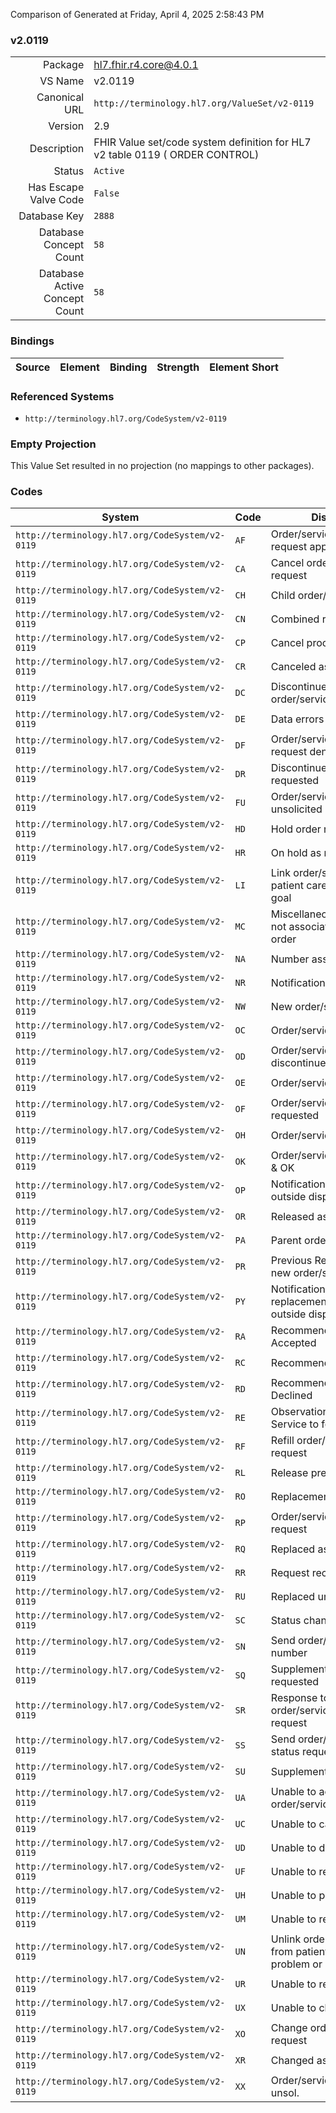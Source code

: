 Comparison of 
Generated at Friday, April 4, 2025 2:58:43 PM

### v2.0119

|      |     |
| ---: | --- |
| Package | hl7.fhir.r4.core@4.0.1 |
| VS Name | v2.0119 |
| Canonical URL | `http://terminology.hl7.org/ValueSet/v2-0119` |
| Version | 2.9 |
| Description | FHIR Value set/code system definition for HL7 v2 table 0119 ( ORDER CONTROL) |
| Status | `Active` |
| Has Escape Valve Code | `False` |
| Database Key | `2888` |
| Database Concept Count | `58` |
| Database Active Concept Count | `58` |
### Bindings

| Source | Element | Binding | Strength | Element Short |
| ------ | ------- | ------- | -------- | ------------- |

### Referenced Systems

* `http://terminology.hl7.org/CodeSystem/v2-0119`
### Empty Projection

This Value Set resulted in no projection (no mappings to other packages).

### Codes

| System | Code | Display |
| ------ | ---- | ------- |
| `http://terminology.hl7.org/CodeSystem/v2-0119` | `AF` | Order/service refill request approval |
| `http://terminology.hl7.org/CodeSystem/v2-0119` | `CA` | Cancel order/service request |
| `http://terminology.hl7.org/CodeSystem/v2-0119` | `CH` | Child order/service |
| `http://terminology.hl7.org/CodeSystem/v2-0119` | `CN` | Combined result |
| `http://terminology.hl7.org/CodeSystem/v2-0119` | `CP` | Cancel process step |
| `http://terminology.hl7.org/CodeSystem/v2-0119` | `CR` | Canceled as requested |
| `http://terminology.hl7.org/CodeSystem/v2-0119` | `DC` | Discontinue order/service request |
| `http://terminology.hl7.org/CodeSystem/v2-0119` | `DE` | Data errors |
| `http://terminology.hl7.org/CodeSystem/v2-0119` | `DF` | Order/service refill request denied |
| `http://terminology.hl7.org/CodeSystem/v2-0119` | `DR` | Discontinued as requested |
| `http://terminology.hl7.org/CodeSystem/v2-0119` | `FU` | Order/service refilled, unsolicited |
| `http://terminology.hl7.org/CodeSystem/v2-0119` | `HD` | Hold order request |
| `http://terminology.hl7.org/CodeSystem/v2-0119` | `HR` | On hold as requested |
| `http://terminology.hl7.org/CodeSystem/v2-0119` | `LI` | Link order/service to patient care problem or goal |
| `http://terminology.hl7.org/CodeSystem/v2-0119` | `MC` | Miscellaneous Charge - not associated with an order |
| `http://terminology.hl7.org/CodeSystem/v2-0119` | `NA` | Number assigned |
| `http://terminology.hl7.org/CodeSystem/v2-0119` | `NR` | Notification Received |
| `http://terminology.hl7.org/CodeSystem/v2-0119` | `NW` | New order/service |
| `http://terminology.hl7.org/CodeSystem/v2-0119` | `OC` | Order/service canceled |
| `http://terminology.hl7.org/CodeSystem/v2-0119` | `OD` | Order/service discontinued |
| `http://terminology.hl7.org/CodeSystem/v2-0119` | `OE` | Order/service released |
| `http://terminology.hl7.org/CodeSystem/v2-0119` | `OF` | Order/service refilled as requested |
| `http://terminology.hl7.org/CodeSystem/v2-0119` | `OH` | Order/service held |
| `http://terminology.hl7.org/CodeSystem/v2-0119` | `OK` | Order/service accepted & OK |
| `http://terminology.hl7.org/CodeSystem/v2-0119` | `OP` | Notification of order for outside dispense |
| `http://terminology.hl7.org/CodeSystem/v2-0119` | `OR` | Released as requested |
| `http://terminology.hl7.org/CodeSystem/v2-0119` | `PA` | Parent order/service |
| `http://terminology.hl7.org/CodeSystem/v2-0119` | `PR` | Previous Results with new order/service |
| `http://terminology.hl7.org/CodeSystem/v2-0119` | `PY` | Notification of replacement order for outside dispense |
| `http://terminology.hl7.org/CodeSystem/v2-0119` | `RA` | Recommendation Accepted |
| `http://terminology.hl7.org/CodeSystem/v2-0119` | `RC` | Recommended Change |
| `http://terminology.hl7.org/CodeSystem/v2-0119` | `RD` | Recommendation Declined |
| `http://terminology.hl7.org/CodeSystem/v2-0119` | `RE` | Observations/Performed Service to follow |
| `http://terminology.hl7.org/CodeSystem/v2-0119` | `RF` | Refill order/service request |
| `http://terminology.hl7.org/CodeSystem/v2-0119` | `RL` | Release previous hold |
| `http://terminology.hl7.org/CodeSystem/v2-0119` | `RO` | Replacement order |
| `http://terminology.hl7.org/CodeSystem/v2-0119` | `RP` | Order/service replace request |
| `http://terminology.hl7.org/CodeSystem/v2-0119` | `RQ` | Replaced as requested |
| `http://terminology.hl7.org/CodeSystem/v2-0119` | `RR` | Request received |
| `http://terminology.hl7.org/CodeSystem/v2-0119` | `RU` | Replaced unsolicited |
| `http://terminology.hl7.org/CodeSystem/v2-0119` | `SC` | Status changed |
| `http://terminology.hl7.org/CodeSystem/v2-0119` | `SN` | Send order/service number |
| `http://terminology.hl7.org/CodeSystem/v2-0119` | `SQ` | Supplemented as requested |
| `http://terminology.hl7.org/CodeSystem/v2-0119` | `SR` | Response to send order/service status request |
| `http://terminology.hl7.org/CodeSystem/v2-0119` | `SS` | Send order/service status request |
| `http://terminology.hl7.org/CodeSystem/v2-0119` | `SU` | Supplement this order |
| `http://terminology.hl7.org/CodeSystem/v2-0119` | `UA` | Unable to accept order/service |
| `http://terminology.hl7.org/CodeSystem/v2-0119` | `UC` | Unable to cancel |
| `http://terminology.hl7.org/CodeSystem/v2-0119` | `UD` | Unable to discontinue |
| `http://terminology.hl7.org/CodeSystem/v2-0119` | `UF` | Unable to refill |
| `http://terminology.hl7.org/CodeSystem/v2-0119` | `UH` | Unable to put on hold |
| `http://terminology.hl7.org/CodeSystem/v2-0119` | `UM` | Unable to replace |
| `http://terminology.hl7.org/CodeSystem/v2-0119` | `UN` | Unlink order/service from patient care problem or goal |
| `http://terminology.hl7.org/CodeSystem/v2-0119` | `UR` | Unable to release |
| `http://terminology.hl7.org/CodeSystem/v2-0119` | `UX` | Unable to change |
| `http://terminology.hl7.org/CodeSystem/v2-0119` | `XO` | Change order/service request |
| `http://terminology.hl7.org/CodeSystem/v2-0119` | `XR` | Changed as requested |
| `http://terminology.hl7.org/CodeSystem/v2-0119` | `XX` | Order/service changed, unsol. |
